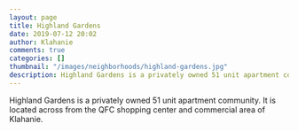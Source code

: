 ```yaml
---
layout: page
title: Highland Gardens
date: 2019-07-12 20:02
author: Klahanie
comments: true
categories: []
thumbnail: "/images/neighborhoods/highland-gardens.jpg"
description: Highland Gardens is a privately owned 51 unit apartment community. It is located across from the QFC shopping center and commercial area of Klahanie.
---
```

Highland Gardens is a privately owned 51 unit apartment community. It is located across from the QFC shopping center and commercial area of Klahanie.

<object type="image/svg+xml" data="/images/neighborhoods/highland-gardens.svg" class="img-fluid"/>